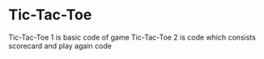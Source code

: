 # Tic-Tac-Toe

Tic-Tac-Toe 1 is basic code of game 
Tic-Tac-Toe 2 is code which consists scorecard and play again code
